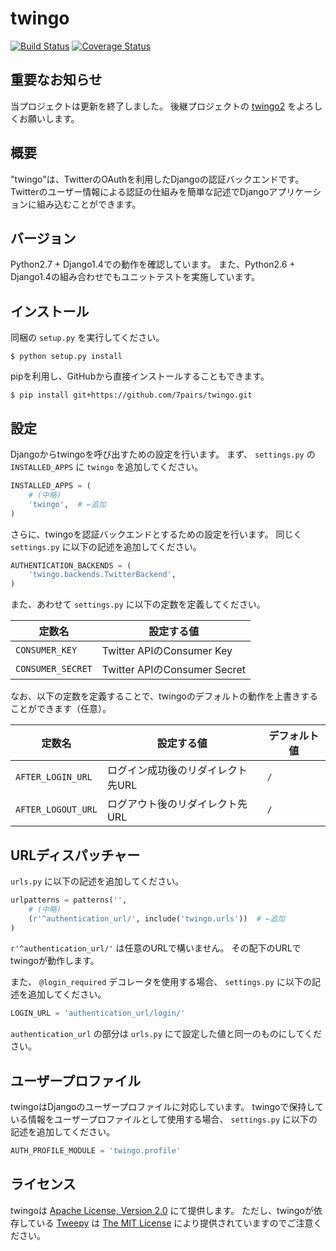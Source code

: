 # twingo

[![Build Status](https://travis-ci.org/7pairs/twingo.svg?branch=master)](https://travis-ci.org/7pairs/twingo)
[![Coverage Status](https://coveralls.io/repos/7pairs/twingo/badge.svg?branch=master)](https://coveralls.io/r/7pairs/twingo?branch=master)

## 重要なお知らせ

当プロジェクトは更新を終了しました。
後継プロジェクトの [twingo2](https://github.com/7pairs/twingo2) をよろしくお願いします。

## 概要

"twingo"は、TwitterのOAuthを利用したDjangoの認証バックエンドです。
Twitterのユーザー情報による認証の仕組みを簡単な記述でDjangoアプリケーションに組み込むことができます。

## バージョン

Python2.7 + Django1.4での動作を確認しています。
また、Python2.6 + Django1.4の組み合わせでもユニットテストを実施しています。

## インストール

同梱の `setup.py` を実行してください。

```console
$ python setup.py install
```

pipを利用し、GitHubから直接インストールすることもできます。

```console
$ pip install git+https://github.com/7pairs/twingo.git
```

## 設定

Djangoからtwingoを呼び出すための設定を行います。
まず、 `settings.py` の `INSTALLED_APPS` に `twingo` を追加してください。

```python
INSTALLED_APPS = (
    # (中略)
    'twingo',  # ←追加
)
```

さらに、twingoを認証バックエンドとするための設定を行います。
同じく `settings.py` に以下の記述を追加してください。

```python
AUTHENTICATION_BACKENDS = (
    'twingo.backends.TwitterBackend',
)
```

また、あわせて `settings.py` に以下の定数を定義してください。

|定数名           |設定する値                  |
|-----------------|----------------------------|
|`CONSUMER_KEY`   |Twitter APIのConsumer Key   |
|`CONSUMER_SECRET`|Twitter APIのConsumer Secret|

なお、以下の定数を定義することで、twingoのデフォルトの動作を上書きすることができます（任意）。

|定数名            |設定する値                       |デフォルト値|
|------------------|---------------------------------|------------|
|`AFTER_LOGIN_URL` |ログイン成功後のリダイレクト先URL|`/`         |
|`AFTER_LOGOUT_URL`|ログアウト後のリダイレクト先URL  |`/`         |

## URLディスパッチャー

`urls.py` に以下の記述を追加してください。

```python
urlpatterns = patterns('',
    # (中略)
    (r'^authentication_url/', include('twingo.urls'))  # ←追加
)
```

`r'^authentication_url/'` は任意のURLで構いません。
その配下のURLでtwingoが動作します。

また、 `@login_required` デコレータを使用する場合、 `settings.py` に以下の記述を追加してください。

```python
LOGIN_URL = 'authentication_url/login/'
```

`authentication_url` の部分は `urls.py` にて設定した値と同一のものにしてください。

## ユーザープロファイル

twingoはDjangoのユーザープロファイルに対応しています。
twingoで保持している情報をユーザープロファイルとして使用する場合、 `settings.py` に以下の記述を追加してください。

```python
AUTH_PROFILE_MODULE = 'twingo.profile'
```

## ライセンス

twingoは [Apache License, Version 2.0](http://www.apache.org/licenses/LICENSE-2.0) にて提供します。
ただし、twingoが依存している [Tweepy](https://github.com/tweepy/tweepy) は [The MIT License](http://opensource.org/licenses/mit-license.php) により提供されていますのでご注意ください。
